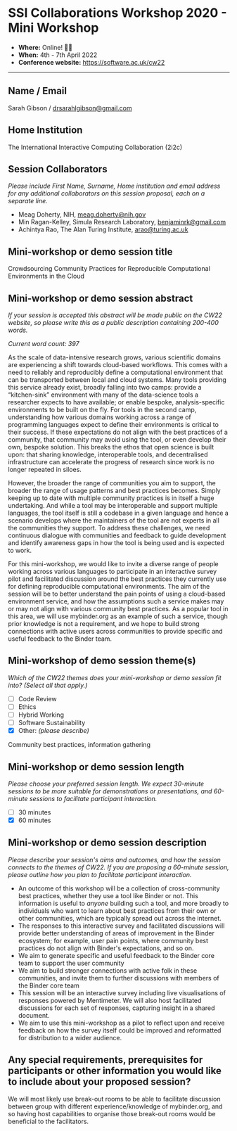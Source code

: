 # SSI Collaborations Workshop 2020 - Mini Workshop

- **Where:** Online! :woman_technologist:
- **When:** 4th - 7th April 2022
- **Conference website:** <https://software.ac.uk/cw22>

---

## Name / Email

Sarah Gibson / drsarahlgibson@gmail.com

## Home Institution

The International Interactive Computing Collaboration (2i2c)

## Session Collaborators

_Please include First Name, Surname, Home institution and email address for any additional collaborators on this session proposal, each on a separate line._

- Meag Doherty, NIH, meag.doherty@nih.gov
- Min Ragan-Kelley, Simula Research Laboratory, benjaminrk@gmail.com
- Achintya Rao, The Alan Turing Institute, arao@turing.ac.uk

## Mini-workshop or demo session title

Crowdsourcing Community Practices for Reproducible Computational Environments in the Cloud

## Mini-workshop or demo session abstract

_If your session is accepted this abstract will be made public on the CW22 website, so please write this as a public description containing 200-400 words._

_Current word count: 397_

As the scale of data-intensive research grows, various scientific domains are experiencing a shift towards cloud-based workflows.
This comes with a need to reliably and reproducibly define a computational environment that can be transported between local and cloud systems.
Many tools providing this service already exist, broadly falling into two camps: provide a “kitchen-sink” environment with many of the data-science tools a researcher expects to have available; or enable bespoke, analysis-specific environments to be built on the fly.
For tools in the second camp, understanding how various domains working across a range of programming languages expect to define their environments is critical to their success.
If these expectations do not align with the best practices of a community, that community may avoid using the tool, or even develop their own, bespoke solution.
This breaks the ethos that open science is built upon: that sharing knowledge, interoperable tools, and decentralised infrastructure can accelerate the progress of research since work is no longer repeated in siloes.

However, the broader the range of communities you aim to support, the broader the range of usage patterns and best practices becomes.
Simply keeping up to date with multiple community practices is in itself a huge undertaking.
And while a tool may be interoperable and support multiple languages, the tool itself is still a codebase in a given language and hence a scenario develops where the maintainers of the tool are not experts in all the communities they support.
To address these challenges, we need continuous dialogue with communities and feedback to guide development and identify awareness gaps in how the tool is being used and is expected to work.

For this mini-workshop, we would like to invite a diverse range of people working across various languages to participate in an interactive survey pilot and facilitated discussion around the best practices they currently use for defining reproducible computational environments.
The aim of the session will be to better understand the pain points of using a cloud-based environment service, and how the assumptions such a service makes may or may not align with various community best practices.
As a popular tool in this area, we will use mybinder.org as an example of such a service, though prior knowledge is not a requirement, and we hope to build strong connections with active users across communities to provide specific and useful feedback to the Binder team.

## Mini-workshop of demo session theme(s)

_Which of the CW22 themes does your mini-workshop or demo session fit into? (Select all that apply.)_

- [ ] Code Review
- [ ] Ethics
- [ ] Hybrid Working
- [ ] Software Sustainability
- [x] Other: _(please describe)_

Community best practices, information gathering

## Mini-workshop or demo session length

_Please choose your preferred session length. We expect 30-minute sessions to be more suitable for demonstrations or presentations, and 60-minute sessions to facilitate participant interaction._

- [ ] 30 minutes
- [x] 60 minutes

## Mini-workshop or demo session description

_Please describe your session's aims and outcomes, and how the session connects to the themes of CW22. If you are proposing a 60-minute session, please outline how you plan to facilitate participant interaction._

- An outcome of this workshop will be a collection of cross-community best practices, whether they use a tool like Binder or not.
  This information is useful to _anyone_ building such a tool, and more broadly to individuals who want to learn about best practices from their own or other communities, which are typically spread out across the internet.
- The responses to this interactive survey and facilitated discussions will provide better understanding of areas of improvement in the Binder ecosystem; for example, user pain points, where community best practices do not align with Binder's expectations, and so on.
- We aim to generate specific and useful feedback to the Binder core team to support the user community
- We aim to build stronger connections with active folk in these communities, and invite them to further discussions with members of the Binder core team
- This session will be an interactive survey including live visualisations of responses powered by Mentimeter.
  We will also host facilitated discussions for each set of responses, capturing insight in a shared document.
- We aim to use this mini-workshop as a pilot to reflect upon and receive feedback on how the survey itself could be improved and reformatted for distribution to a wider audience.

## Any special requirements, prerequisites for participants or other information you would like to include about your proposed session?

We will most likely use break-out rooms to be able to facilitate discussion between group with different experience/knowledge of mybinder.org, and so having host capabilities to organise those break-out rooms would be beneficial to the facilitators.
